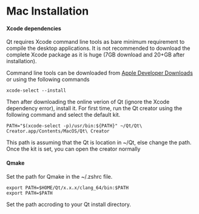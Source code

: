 # Mac Installation

#### Xcode dependencies

Qt requires Xcode command line tools as bare minimum requirement to compile the desktop applications. It is not recommended to download the complete Xcode package as it is huge (7GB download and 20+GB after installation).

Command line tools can be downloaded from [Apple Developer Downloads](https://developer.apple.com/downloads/index.action) or using the following commands

```
xcode-select --install
```

Then after downloading the online verion of Qt (ignore the Xcode dependency error), install it. For first time, run the Qt creator using the following command and select the default kit.

```
PATH="$(xcode-select -p)/usr/bin:${PATH}" ~/Qt/Qt\ Creator.app/Contents/MacOS/Qt\ Creator
```

This path is assuming that the Qt is location in ~/Qt, else change the path. Once the kit is set, you can open the creator normally

#### Qmake

Set the path for Qmake in the ~/.zshrc file.

```
export PATH=$HOME/Qt/x.x.x/clang_64/bin:$PATH
export PATH=$PATH
```

Set the path accroding to your Qt install directory.
